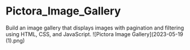 # Pictora_Image_Gallery
Build an image gallery that displays images with  pagination and filtering using HTML, CSS, and JavaScript.
![Pictora Image Gallery](2023-05-19 (1).png)
